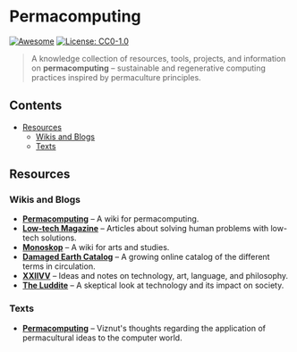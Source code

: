 # Permacomputing 
[![Awesome](https://awesome.re/badge.svg)](https://awesome.re)
[![License: CC0-1.0](https://img.shields.io/badge/License-CC0_1.0-lightgrey.svg)](http://creativecommons.org/publicdomain/zero/1.0/)

> A knowledge collection of resources, tools, projects, and information on **permacomputing** – sustainable and regenerative computing practices inspired by permaculture principles.

## Contents

- [Resources](#resources)
  - [Wikis and Blogs](#wikis-and-blogs)
  - [Texts](#texts)

## Resources

### Wikis and Blogs
  - **[Permacomputing](https://permacomputing.net)** – A wiki for permacomputing.
  - **[Low-tech Magazine](https://www.lowtechmagazine.com/)** – Articles about solving human problems with low-tech solutions.
  - **[Monoskop](https://monoskop.org/)** – A wiki for arts and studies.
  - **[Damaged Earth Catalog](https://damaged.bleu255.com/)** – A growing online catalog of the different terms in circulation.
  - **[XXIIVV](https://wiki.xxiivv.com/site/home.html)** – Ideas and notes on technology, art, language, and philosophy.
  - **[The Luddite](https://theluddite.org/)** – A skeptical look at technology and its impact on society.

### Texts
  - **[Permacomputing](http://viznut.fi/files/texts-en/permacomputing.html)** – Viznut's thoughts regarding the application of permacultural ideas to the computer world.
